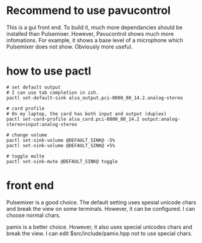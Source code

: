 # Recommend to use pavucontrol

This is a gui front end. To build it, much more dependancies should be installed than
Pulsemixer. However, Pavucontrol shows much more infomations. For example, it shows a base
level of a microphone which Pulsemixer does not show. Obviously more useful.

# how to use pactl

```
# set default output
# I can use tab completion in zsh.
pactl set-default-sink alsa_output.pci-0000_00_14.2.analog-stereo

# card profile
# On my laptop, the card has both input and output (duplex)
pactl set-card-profile alsa_card.pci-0000_00_14.2 output:analog-stereo+input:analog-stereo

# change volume
pactl set-sink-volume @DEFAULT_SINK@ -5%
pactl set-sink-volume @DEFAULT_SINK@ +5%

# toggle multe
pactl set-sink-mute @DEFAULT_SINK@ toggle

```

# front end
Pulsemixer is a good choice. The default setting uses spesial unicode chars and break the
view on some terminals. However, it can be configured. I can choose normal chars.

pamix is a better choice. However, it also uses special unicodes chars and break the view.
I can edit $src/include/pamix.hpp not to use special chars.
